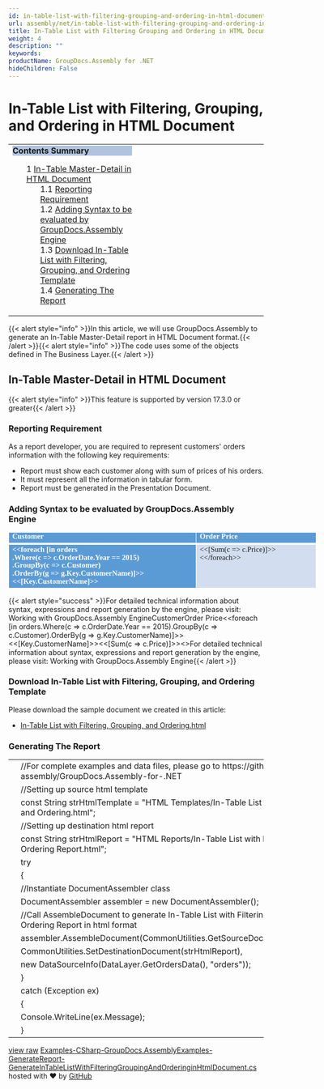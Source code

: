 ```yaml
---
id: in-table-list-with-filtering-grouping-and-ordering-in-html-document
url: assembly/net/in-table-list-with-filtering-grouping-and-ordering-in-html-document
title: In-Table List with Filtering Grouping and Ordering in HTML Document
weight: 4
description: ""
keywords: 
productName: GroupDocs.Assembly for .NET
hideChildren: False
---
```

# In-Table List with Filtering, Grouping, and Ordering in HTML Document

<table class="sectionMacro" border="0" cellpadding="5" cellspacing="0" width="100%"><tbody><tr><td valign="top" width="50%"><div class="panel" style="border-top-width: 1px; border-right-width: 1px; border-bottom-width: 1px; border-left-width: 1px;"><div class="panelHeader" style="border-bottom-width: 1px; background-color: rgb(176, 196, 222);"><b>Contents Summary</b></div><div class="panelContent"><style type="text/css">div.rbtoc1590388625069 { padding-top: 0px; padding-right: 0px; padding-bottom: 0px; padding-left: 0px; }div.rbtoc1590388625069 ul { list-style-type: none; list-style-image: none; margin-left: 0px; }div.rbtoc1590388625069 li { margin-left: 0px; padding-left: 0px; }</style><div class="toc rbtoc1590388625069"><ul class="toc-indentation"><li><span class="TOCOutline">1</span> <a href="#In-TableListwithFiltering,Grouping,andOrderinginHTMLDocument-In-TableMaster-DetailinHTMLDocument">In-Table Master-Detail in HTML Document</a><ul class="toc-indentation"><li><span class="TOCOutline">1.1</span> <a href="#In-TableListwithFiltering,Grouping,andOrderinginHTMLDocument-ReportingRequirement">Reporting Requirement</a></li><li><span class="TOCOutline">1.2</span> <a href="#In-TableListwithFiltering,Grouping,andOrderinginHTMLDocument-AddingSyntaxtobeevaluatedbyGroupDocs.AssemblyEngine">Adding Syntax to be evaluated by GroupDocs.Assembly Engine</a></li><li><span class="TOCOutline">1.3</span> <a href="#In-TableListwithFiltering,Grouping,andOrderinginHTMLDocument-DownloadIn-TableListwithFiltering,Grouping,andOrderingTemplate">Download In-Table List with Filtering, Grouping, and Ordering Template</a></li><li><span class="TOCOutline">1.4</span> <a href="#In-TableListwithFiltering,Grouping,andOrderinginHTMLDocument-GeneratingTheReport">Generating The Report</a></li></ul></li></ul></div></div></div></td><td valign="top" width="15%">&nbsp;</td><td valign="top" width="35%">&nbsp;</td></tr></tbody></table>

{{< alert style="info" >}}In this article, we will use GroupDocs.Assembly to generate an In-Table Master-Detail report in HTML Document format.{{< /alert >}}{{< alert style="info" >}}The code uses some of the objects defined in The Business Layer.{{< /alert >}}

## In-Table Master-Detail in HTML Document

{{< alert style="info" >}}This feature is supported by version 17.3.0 or greater{{< /alert >}}

### Reporting Requirement

As a report developer, you are required to represent customers' orders information with the following key requirements:

*   Report must show each customer along with sum of prices of his orders.
*   It must represent all the information in tabular form.
*   Report must be generated in the Presentation Document.

### Adding Syntax to be evaluated by GroupDocs.Assembly Engine

<table cellspacing="0" cellpadding="0" style="border-collapse: collapse; margin-left: 0pt; width: 457pt;"><tbody><tr><td style="background-color: rgb(91, 155, 213); border-bottom-color: rgb(255, 255, 255); border-bottom-style: solid; border-bottom-width: 3pt; border-left-color: rgb(255, 255, 255); border-left-style: solid; border-left-width: 1pt; border-right-color: rgb(255, 255, 255); border-right-style: solid; border-right-width: 1pt; border-top-color: rgb(255, 255, 255); border-top-style: solid; border-top-width: 1pt; padding-left: 4.9pt; padding-right: 4.9pt; padding-top: 0.25pt; vertical-align: top; width: 267.2pt;"><p style="font-size: 11pt; line-height: 107%; margin-top: 0pt; margin-right: 0pt; margin-bottom: 0pt; margin-left: 0pt;"><span style="color: rgb(255, 255, 255); font-family: Calibri; font-size: 11pt; font-weight: bold;">Customer</span></p></td><td style="background-color: rgb(91, 155, 213); border-bottom-color: rgb(255, 255, 255); border-bottom-style: solid; border-bottom-width: 3pt; border-left-color: rgb(255, 255, 255); border-left-style: solid; border-left-width: 1pt; border-right-color: rgb(255, 255, 255); border-right-style: solid; border-right-width: 1pt; border-top-color: rgb(255, 255, 255); border-top-style: solid; border-top-width: 1pt; padding-left: 4.9pt; padding-right: 4.9pt; padding-top: 0.25pt; vertical-align: top; width: 167.2pt;"><p style="font-size: 11pt; line-height: 107%; margin-top: 0pt; margin-right: 0pt; margin-bottom: 0pt; margin-left: 0pt;"><span style="color: rgb(255, 255, 255); font-family: Calibri; font-size: 11pt; font-weight: bold;">Order Price</span></p></td></tr><tr><td style="background-color: rgb(91, 155, 213); border-bottom-color: rgb(255, 255, 255); border-bottom-style: solid; border-bottom-width: 1pt; border-left-color: rgb(255, 255, 255); border-left-style: solid; border-left-width: 1pt; border-right-color: rgb(255, 255, 255); border-right-style: solid; border-right-width: 1pt; border-top-color: rgb(255, 255, 255); border-top-style: solid; border-top-width: 3pt; padding-left: 4.9pt; padding-right: 4.9pt; vertical-align: top; width: 267.2pt;"><p style="font-size: 11pt; line-height: 107%; margin-top: 0pt; margin-right: 0pt; margin-bottom: 0pt; margin-left: 0pt;"><span style="color: rgb(255, 255, 255); font-family: Calibri; font-size: 11pt; font-weight: bold;">&lt;&lt;</span><span style="color: rgb(255, 255, 255); font-family: Calibri; font-size: 11pt; font-weight: bold;">foreach</span><span style="color: rgb(255, 255, 255); font-family: Calibri; font-size: 11pt; font-weight: bold;"> [in orders</span></p><p style="font-size: 11pt; line-height: 107%; margin-top: 0pt; margin-right: 0pt; margin-bottom: 0pt; margin-left: 0pt;"><span style="color: rgb(255, 255, 255); font-family: Calibri; font-size: 11pt; font-weight: bold;">.Where(c =&gt; </span><span style="color: rgb(255, 255, 255); font-family: Calibri; font-size: 11pt; font-weight: bold;">c.OrderDate.Year</span><span style="color: rgb(255, 255, 255); font-family: Calibri; font-size: 11pt; font-weight: bold;"> == 2015)</span></p><p style="font-size: 11pt; line-height: 107%; margin-top: 0pt; margin-right: 0pt; margin-bottom: 0pt; margin-left: 0pt;"><span style="color: rgb(255, 255, 255); font-family: Calibri; font-size: 11pt; font-weight: bold;">.</span><span style="color: rgb(255, 255, 255); font-family: Calibri; font-size: 11pt; font-weight: bold;">GroupBy</span><span style="color: rgb(255, 255, 255); font-family: Calibri; font-size: 11pt; font-weight: bold;">(c =&gt; </span><span style="color: rgb(255, 255, 255); font-family: Calibri; font-size: 11pt; font-weight: bold;">c.Customer</span><span style="color: rgb(255, 255, 255); font-family: Calibri; font-size: 11pt; font-weight: bold;">)</span></p><p style="font-size: 11pt; line-height: 107%; margin-top: 0pt; margin-right: 0pt; margin-bottom: 0pt; margin-left: 0pt;"><span style="color: rgb(255, 255, 255); font-family: Calibri; font-size: 11pt; font-weight: bold;">.</span><span style="color: rgb(255, 255, 255); font-family: Calibri; font-size: 11pt; font-weight: bold;">OrderBy</span><span style="color: rgb(255, 255, 255); font-family: Calibri; font-size: 11pt; font-weight: bold;">(g =&gt; </span><span style="color: rgb(255, 255, 255); font-family: Calibri; font-size: 11pt; font-weight: bold;">g.Key.CustomerName</span><span style="color: rgb(255, 255, 255); font-family: Calibri; font-size: 11pt; font-weight: bold;">)]&gt;&gt;&lt;&lt;[</span><span style="color: rgb(255, 255, 255); font-family: Calibri; font-size: 11pt; font-weight: bold;">Key.CustomerName</span><span style="color: rgb(255, 255, 255); font-family: Calibri; font-size: 11pt; font-weight: bold;">]&gt;&gt;</span></p></td><td style="background-color: rgb(210, 222, 239); border-bottom-color: rgb(255, 255, 255); border-bottom-style: solid; border-bottom-width: 1pt; border-left-color: rgb(255, 255, 255); border-left-style: solid; border-left-width: 1pt; border-right-color: rgb(255, 255, 255); border-right-style: solid; border-right-width: 1pt; border-top-color: rgb(255, 255, 255); border-top-style: solid; border-top-width: 3pt; padding-left: 4.9pt; padding-right: 4.9pt; vertical-align: top; width: 167.2pt;"><p style="font-size: 11pt; line-height: 107%; margin-top: 0pt; margin-right: 0pt; margin-bottom: 0pt; margin-left: 0pt;"><span style="font-family: Calibri; font-size: 11pt;">&lt;&lt;[Sum(c =&gt; </span><span style="font-family: Calibri; font-size: 11pt;">c.Price</span><span style="font-family: Calibri; font-size: 11pt;">)]&gt;&gt;&lt;&lt;/</span><span style="font-family: Calibri; font-size: 11pt;">foreach</span><span style="font-family: Calibri; font-size: 11pt;">&gt;&gt;</span></p></td></tr></tbody></table>

{{< alert style="success" >}}For detailed technical information about syntax, expressions and report generation by the engine, please visit: Working with GroupDocs.Assembly EngineCustomerOrder Price<<foreach [in orders.Where(c => c.OrderDate.Year == 2015).GroupBy(c => c.Customer).OrderBy(g => g.Key.CustomerName)]>><<[Key.CustomerName]>><<[Sum(c => c.Price)]>><</foreach>>For detailed technical information about syntax, expressions and report generation by the engine, please visit: Working with GroupDocs.Assembly Engine{{< /alert >}}

### Download In-Table List with Filtering, Grouping, and Ordering Template

Please download the sample document we created in this article:

*   [In-Table List with Filtering, Grouping, and Ordering.html](https://github.com/groupdocsassembly/GroupDocs_Assembly_NET/blob/master/Examples/Data/Source/HTML%20Templates/In-Table%20List%20with%20Filtering%2C%20Grouping%2C%20and%20Ordering.html?raw=true)

### Generating The Report

<table class="highlight tab-size js-file-line-container" data-tab-size="8" data-paste-markdown-skip=""><tbody><tr><td id="file-examples-csharp-groupdocs-assemblyexamples-generatereport-generateintablelistwithfilteringgroupingandorderinginhtmldocument-cs-L1" class="blob-num js-line-number" data-line-number="1"></td><td id="file-examples-csharp-groupdocs-assemblyexamples-generatereport-generateintablelistwithfilteringgroupingandorderinginhtmldocument-cs-LC1" class="blob-code blob-code-inner js-file-line"><span class="pl-c"><span class="pl-c">//</span>For complete examples and data files, please go to https://github.com/groupdocs-assembly/GroupDocs.Assembly-for-.NET</span></td></tr><tr><td id="file-examples-csharp-groupdocs-assemblyexamples-generatereport-generateintablelistwithfilteringgroupingandorderinginhtmldocument-cs-L2" class="blob-num js-line-number" data-line-number="2"></td><td id="file-examples-csharp-groupdocs-assemblyexamples-generatereport-generateintablelistwithfilteringgroupingandorderinginhtmldocument-cs-LC2" class="blob-code blob-code-inner js-file-line"><span class="pl-c"><span class="pl-c">//</span>Setting up source html template</span></td></tr><tr><td id="file-examples-csharp-groupdocs-assemblyexamples-generatereport-generateintablelistwithfilteringgroupingandorderinginhtmldocument-cs-L3" class="blob-num js-line-number" data-line-number="3"></td><td id="file-examples-csharp-groupdocs-assemblyexamples-generatereport-generateintablelistwithfilteringgroupingandorderinginhtmldocument-cs-LC3" class="blob-code blob-code-inner js-file-line"><span class="pl-k">const</span> <span class="pl-en">String</span> <span class="pl-smi">strHtmlTemplate</span> <span class="pl-k">=</span> <span class="pl-s"><span class="pl-pds">"</span>HTML Templates/In-Table List with Filtering, Grouping, and Ordering.html<span class="pl-pds">"</span></span>;</td></tr><tr><td id="file-examples-csharp-groupdocs-assemblyexamples-generatereport-generateintablelistwithfilteringgroupingandorderinginhtmldocument-cs-L4" class="blob-num js-line-number" data-line-number="4"></td><td id="file-examples-csharp-groupdocs-assemblyexamples-generatereport-generateintablelistwithfilteringgroupingandorderinginhtmldocument-cs-LC4" class="blob-code blob-code-inner js-file-line"><span class="pl-c"><span class="pl-c">//</span>Setting up destination html report</span></td></tr><tr><td id="file-examples-csharp-groupdocs-assemblyexamples-generatereport-generateintablelistwithfilteringgroupingandorderinginhtmldocument-cs-L5" class="blob-num js-line-number" data-line-number="5"></td><td id="file-examples-csharp-groupdocs-assemblyexamples-generatereport-generateintablelistwithfilteringgroupingandorderinginhtmldocument-cs-LC5" class="blob-code blob-code-inner js-file-line"><span class="pl-k">const</span> <span class="pl-en">String</span> <span class="pl-smi">strHtmlReport</span> <span class="pl-k">=</span> <span class="pl-s"><span class="pl-pds">"</span>HTML Reports/In-Table List with Filtering, Grouping, and Ordering Report.html<span class="pl-pds">"</span></span>;</td></tr><tr><td id="file-examples-csharp-groupdocs-assemblyexamples-generatereport-generateintablelistwithfilteringgroupingandorderinginhtmldocument-cs-L6" class="blob-num js-line-number" data-line-number="6"></td><td id="file-examples-csharp-groupdocs-assemblyexamples-generatereport-generateintablelistwithfilteringgroupingandorderinginhtmldocument-cs-LC6" class="blob-code blob-code-inner js-file-line"><span class="pl-k">try</span></td></tr><tr><td id="file-examples-csharp-groupdocs-assemblyexamples-generatereport-generateintablelistwithfilteringgroupingandorderinginhtmldocument-cs-L7" class="blob-num js-line-number" data-line-number="7"></td><td id="file-examples-csharp-groupdocs-assemblyexamples-generatereport-generateintablelistwithfilteringgroupingandorderinginhtmldocument-cs-LC7" class="blob-code blob-code-inner js-file-line">{</td></tr><tr><td id="file-examples-csharp-groupdocs-assemblyexamples-generatereport-generateintablelistwithfilteringgroupingandorderinginhtmldocument-cs-L8" class="blob-num js-line-number" data-line-number="8"></td><td id="file-examples-csharp-groupdocs-assemblyexamples-generatereport-generateintablelistwithfilteringgroupingandorderinginhtmldocument-cs-LC8" class="blob-code blob-code-inner js-file-line"><span class="pl-c"><span class="pl-c">//</span>Instantiate DocumentAssembler class</span></td></tr><tr><td id="file-examples-csharp-groupdocs-assemblyexamples-generatereport-generateintablelistwithfilteringgroupingandorderinginhtmldocument-cs-L9" class="blob-num js-line-number" data-line-number="9"></td><td id="file-examples-csharp-groupdocs-assemblyexamples-generatereport-generateintablelistwithfilteringgroupingandorderinginhtmldocument-cs-LC9" class="blob-code blob-code-inner js-file-line"><span class="pl-en">DocumentAssembler</span> <span class="pl-smi">assembler</span> <span class="pl-k">=</span> <span class="pl-k">new</span> <span class="pl-en">DocumentAssembler</span>();</td></tr><tr><td id="file-examples-csharp-groupdocs-assemblyexamples-generatereport-generateintablelistwithfilteringgroupingandorderinginhtmldocument-cs-L10" class="blob-num js-line-number" data-line-number="10"></td><td id="file-examples-csharp-groupdocs-assemblyexamples-generatereport-generateintablelistwithfilteringgroupingandorderinginhtmldocument-cs-LC10" class="blob-code blob-code-inner js-file-line"><span class="pl-c"><span class="pl-c">//</span>Call AssembleDocument to generate In-Table List with Filtering, Grouping, and Ordering Report in html format</span></td></tr><tr><td id="file-examples-csharp-groupdocs-assemblyexamples-generatereport-generateintablelistwithfilteringgroupingandorderinginhtmldocument-cs-L11" class="blob-num js-line-number" data-line-number="11"></td><td id="file-examples-csharp-groupdocs-assemblyexamples-generatereport-generateintablelistwithfilteringgroupingandorderinginhtmldocument-cs-LC11" class="blob-code blob-code-inner js-file-line"><span class="pl-smi">assembler</span>.<span class="pl-en">AssembleDocument</span>(<span class="pl-smi">CommonUtilities</span>.<span class="pl-en">GetSourceDocument</span>(<span class="pl-smi">strHtmlTemplate</span>),</td></tr><tr><td id="file-examples-csharp-groupdocs-assemblyexamples-generatereport-generateintablelistwithfilteringgroupingandorderinginhtmldocument-cs-L12" class="blob-num js-line-number" data-line-number="12"></td><td id="file-examples-csharp-groupdocs-assemblyexamples-generatereport-generateintablelistwithfilteringgroupingandorderinginhtmldocument-cs-LC12" class="blob-code blob-code-inner js-file-line"><span class="pl-smi">CommonUtilities</span>.<span class="pl-en">SetDestinationDocument</span>(<span class="pl-smi">strHtmlReport</span>),</td></tr><tr><td id="file-examples-csharp-groupdocs-assemblyexamples-generatereport-generateintablelistwithfilteringgroupingandorderinginhtmldocument-cs-L13" class="blob-num js-line-number" data-line-number="13"></td><td id="file-examples-csharp-groupdocs-assemblyexamples-generatereport-generateintablelistwithfilteringgroupingandorderinginhtmldocument-cs-LC13" class="blob-code blob-code-inner js-file-line"><span class="pl-k">new</span> <span class="pl-en">DataSourceInfo</span>(<span class="pl-smi">DataLayer</span>.<span class="pl-en">GetOrdersData</span>(), <span class="pl-s"><span class="pl-pds">"</span>orders<span class="pl-pds">"</span></span>));</td></tr><tr><td id="file-examples-csharp-groupdocs-assemblyexamples-generatereport-generateintablelistwithfilteringgroupingandorderinginhtmldocument-cs-L14" class="blob-num js-line-number" data-line-number="14"></td><td id="file-examples-csharp-groupdocs-assemblyexamples-generatereport-generateintablelistwithfilteringgroupingandorderinginhtmldocument-cs-LC14" class="blob-code blob-code-inner js-file-line">}</td></tr><tr><td id="file-examples-csharp-groupdocs-assemblyexamples-generatereport-generateintablelistwithfilteringgroupingandorderinginhtmldocument-cs-L15" class="blob-num js-line-number" data-line-number="15"></td><td id="file-examples-csharp-groupdocs-assemblyexamples-generatereport-generateintablelistwithfilteringgroupingandorderinginhtmldocument-cs-LC15" class="blob-code blob-code-inner js-file-line"><span class="pl-k">catch</span> (<span class="pl-en">Exception</span> <span class="pl-smi">ex</span>)</td></tr><tr><td id="file-examples-csharp-groupdocs-assemblyexamples-generatereport-generateintablelistwithfilteringgroupingandorderinginhtmldocument-cs-L16" class="blob-num js-line-number" data-line-number="16"></td><td id="file-examples-csharp-groupdocs-assemblyexamples-generatereport-generateintablelistwithfilteringgroupingandorderinginhtmldocument-cs-LC16" class="blob-code blob-code-inner js-file-line">{</td></tr><tr><td id="file-examples-csharp-groupdocs-assemblyexamples-generatereport-generateintablelistwithfilteringgroupingandorderinginhtmldocument-cs-L17" class="blob-num js-line-number" data-line-number="17"></td><td id="file-examples-csharp-groupdocs-assemblyexamples-generatereport-generateintablelistwithfilteringgroupingandorderinginhtmldocument-cs-LC17" class="blob-code blob-code-inner js-file-line"><span class="pl-smi">Console</span>.<span class="pl-en">WriteLine</span>(<span class="pl-smi">ex</span>.<span class="pl-smi">Message</span>);</td></tr><tr><td id="file-examples-csharp-groupdocs-assemblyexamples-generatereport-generateintablelistwithfilteringgroupingandorderinginhtmldocument-cs-L18" class="blob-num js-line-number" data-line-number="18"></td><td id="file-examples-csharp-groupdocs-assemblyexamples-generatereport-generateintablelistwithfilteringgroupingandorderinginhtmldocument-cs-LC18" class="blob-code blob-code-inner js-file-line">}</td></tr></tbody></table>

[view raw](https://gist.github.com/GroupDocsGists/20f37529fd46f0df77a2fcbd3114c9da/raw/958bba144534ef29d059f50dedacf0b1cbc3383e/Examples-CSharp-GroupDocs.AssemblyExamples-GenerateReport-GenerateInTableListWithFilteringGroupingAndOrderinginHtmlDocument.cs) [Examples-CSharp-GroupDocs.AssemblyExamples-GenerateReport-GenerateInTableListWithFilteringGroupingAndOrderinginHtmlDocument.cs](https://gist.github.com/GroupDocsGists/20f37529fd46f0df77a2fcbd3114c9da#file-examples-csharp-groupdocs-assemblyexamples-generatereport-generateintablelistwithfilteringgroupingandorderinginhtmldocument-cs) hosted with ❤ by [GitHub](https://github.com)
